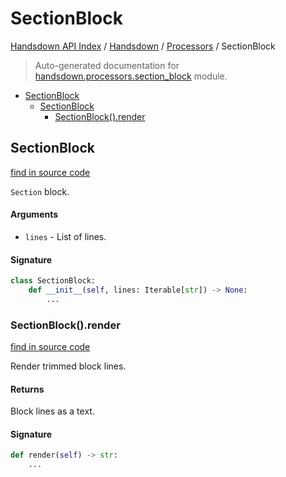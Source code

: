 # SectionBlock

[Handsdown API Index](../../README.md#handsdown-api-index) /
[Handsdown](../index.md#handsdown) /
[Processors](./index.md#processors) /
SectionBlock

> Auto-generated documentation for [handsdown.processors.section_block](https://github.com/vemel/handsdown/blob/main/handsdown/processors/section_block.py) module.

- [SectionBlock](#sectionblock)
  - [SectionBlock](#sectionblock-1)
    - [SectionBlock().render](#sectionblock()render)

## SectionBlock

[find in source code](https://github.com/vemel/handsdown/blob/main/handsdown/processors/section_block.py#L9)

`Section` block.

#### Arguments

- `lines` - List of lines.

#### Signature

```python
class SectionBlock:
    def __init__(self, lines: Iterable[str]) -> None:
        ...
```

### SectionBlock().render

[find in source code](https://github.com/vemel/handsdown/blob/main/handsdown/processors/section_block.py#L20)

Render trimmed block lines.

#### Returns

Block lines as a text.

#### Signature

```python
def render(self) -> str:
    ...
```


